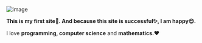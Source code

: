 ![image](https://user-images.githubusercontent.com/112770922/188299533-e5abc17f-4b55-4833-86aa-95fa7b3b43f7.png)

<strong>This is my first site🙂. And because this site is successful✨, I am happy😍.</strong> 

I love <b>programming, computer science</b> and <b>mathematics.</b>❤️
